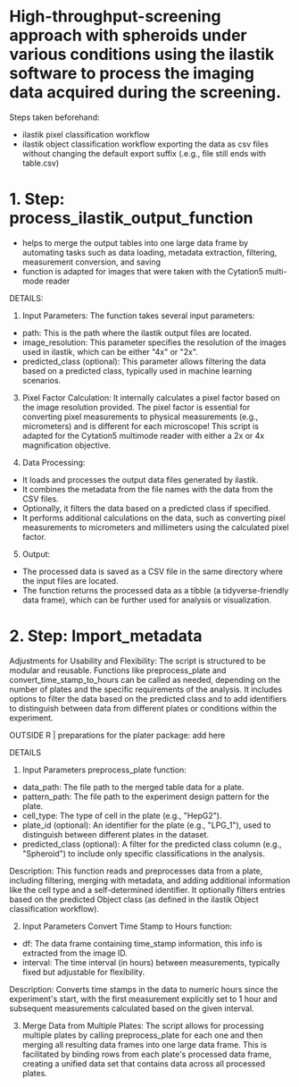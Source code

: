 # High-throughput-screening approach with spheroids under various conditions using the ilastik software to process the imaging data acquired during the screening.

Steps taken beforehand: 
- ilastik pixel classification workflow
- ilastik object classification workflow exporting the data as csv files without changing the default export suffix (.e.g., file still ends with table.csv)

# 1. Step: process_ilastik_output_function
- helps to merge the output tables into one large data frame by automating tasks such as data loading, metadata extraction, filtering, measurement conversion, and saving
- function is adapted for images that were taken with the Cytation5 multi-mode reader


DETAILS:

1. Input Parameters: The function takes several input parameters:
- path: This is the path where the ilastik output files are located.
- image_resolution: This parameter specifies the resolution of the images used in ilastik, which can be either "4x" or "2x".
- predicted_class (optional): This parameter allows filtering the data based on a predicted class, typically used in machine learning scenarios.

3. Pixel Factor Calculation: It internally calculates a pixel factor based on the image resolution provided. The pixel factor is essential for converting pixel measurements to physical measurements (e.g., micrometers) and is different for each microscope! This script is adapted for the Cytation5 multimode reader with either a 2x or 4x magnification objective.

4. Data Processing:
- It loads and processes the output data files generated by ilastik.
- It combines the metadata from the file names with the data from the CSV files.
- Optionally, it filters the data based on a predicted class if specified.
- It performs additional calculations on the data, such as converting pixel measurements to micrometers and millimeters using the calculated pixel factor.

5. Output:
- The processed data is saved as a CSV file in the same directory where the input files are located.
- The function returns the processed data as a tibble (a tidyverse-friendly data frame), which can be further used for analysis or visualization.






# 2. Step: Import_metadata
Adjustments for Usability and Flexibility:
The script is structured to be modular and reusable. Functions like preprocess_plate and convert_time_stamp_to_hours can be called as needed, depending on the number of plates and the specific requirements of the analysis.
It includes options to filter the data based on the predicted class and to add identifiers to distinguish between data from different plates or conditions within the experiment.

OUTSIDE R | preparations for the plater package:
add here

DETAILS
1. Input Parameters preprocess_plate function:
- data_path: The file path to the merged table data for a plate.
- pattern_path: The file path to the experiment design pattern for the plate.
- cell_type: The type of cell in the plate (e.g., "HepG2").
- plate_id (optional): An identifier for the plate (e.g., "LPG_1"), used to distinguish between different plates in the dataset.
- predicted_class (optional): A filter for the predicted class column (e.g., "Spheroid") to include only specific classifications in the analysis.

Description:
This function reads and preprocesses data from a plate, including filtering, merging with metadata, and adding additional information like the cell type and a self-determined identifier. It optionally filters entries based on the predicted Object class (as defined in the ilastik Object classification workflow).


2. Input Parameters Convert Time Stamp to Hours function:
- df: The data frame containing time_stamp information, this info is extracted from the image ID.
- interval: The time interval (in hours) between measurements, typically fixed but adjustable for flexibility.

Description:
Converts time stamps in the data to numeric hours since the experiment's start, with the first measurement explicitly set to 1 hour and subsequent measurements calculated based on the given interval.

3. Merge Data from Multiple Plates:
The script allows for processing multiple plates by calling preprocess_plate for each one and then merging all resulting data frames into one large data frame. This is facilitated by binding rows from each plate's processed data frame, creating a unified data set that contains data across all processed plates.

